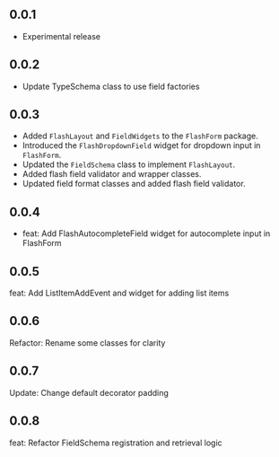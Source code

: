 ## 0.0.1

* Experimental release


## 0.0.2

* Update TypeSchema class to use field factories

## 0.0.3

* Added `FlashLayout` and `FieldWidgets` to the `FlashForm` package.
* Introduced the `FlashDropdownField` widget for dropdown input in `FlashForm`.
* Updated the `FieldSchema` class to implement `FlashLayout`.
* Added flash field validator and wrapper classes.
* Updated field format classes and added flash field validator.

## 0.0.4
* feat: Add FlashAutocompleteField widget for autocomplete input in FlashForm

## 0.0.5
feat: Add ListItemAddEvent and widget for adding list items

## 0.0.6
Refactor: Rename some classes for clarity

## 0.0.7
Update: Change default decorator padding

## 0.0.8
feat: Refactor FieldSchema registration and retrieval logic